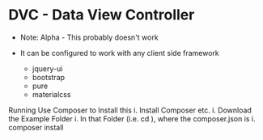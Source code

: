 # DVC - Data View Controller

* Note: Alpha - This probably doesn't work

* It can be configured to work with any client side framework
  * jquery-ui
  * bootstrap
  * pure
  * materialcss


Running
	Use Composer to Install this
	i. Install Composer etc.
	i. Download the Example Folder
	i. In that Folder (i.e. cd <folder>), where the composer.json is
	i. composer install
